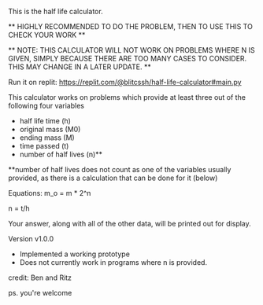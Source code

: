 This is the half life calculator.


** HIGHLY RECOMMENDED TO DO THE PROBLEM, THEN TO USE THIS TO CHECK YOUR WORK ** 

** NOTE: THIS CALCULATOR WILL NOT WORK ON PROBLEMS WHERE N IS GIVEN, SIMPLY BECAUSE THERE ARE TOO MANY CASES TO CONSIDER. THIS MAY CHANGE IN A LATER UPDATE. **


Run it on replit: https://replit.com/@blitcssh/half-life-calculator#main.py

This calculator works on problems which provide at least three out of the following four variables

- half life time (h)
- original mass (M0)
- ending mass (M) 
- time passed (t)
- number of half lives (n)**

**number of half lives does not count as one of the variables usually provided, as there is a calculation that can be done for it (below)

Equations:
  m_o = m * 2^n

  n = t/h

Your answer, along with all of the other data, will be printed out for display. 


Version v1.0.0
- Implemented a working prototype
- Does not currently work in programs where n is provided.

credit: Ben and Ritz

ps. you're welcome
